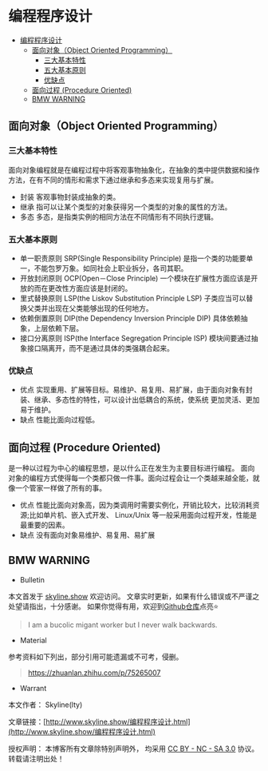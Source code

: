 # 编程程序设计

<!-- @import "[TOC]" {cmd="toc" depthFrom=1 depthTo=6 orderedList=false} -->

<!-- code_chunk_output -->

- [编程程序设计](#编程程序设计)
  - [面向对象（Object Oriented Programming）](#面向对象object-oriented-programming)
    - [三大基本特性](#三大基本特性)
    - [五大基本原则](#五大基本原则)
    - [优缺点](#优缺点)
  - [面向过程 (Procedure Oriented)](#面向过程-procedure-oriented)
  - [BMW WARNING](#bmw-warning)

<!-- /code_chunk_output -->

## 面向对象（Object Oriented Programming）

### 三大基本特性

面向对象编程就是在编程过程中将客观事物抽象化，在抽象的类中提供数据和操作方法，在有不同的情形和需求下通过继承和多态来实现复用与扩展。

- 封装
  客观事物封装成抽象的类。
- 继承
  指可以让某个类型的对象获得另一个类型的对象的属性的方法。
- 多态
  多态，是指类实例的相同方法在不同情形有不同执行逻辑。

### 五大基本原则

- 单一职责原则 SRP(Single Responsibility Principle)
  是指一个类的功能要单一，不能包罗万象。如同社会上职业拆分，各司其职。
- 开放封闭原则 OCP(Open－Close Principle)
  一个模块在扩展性方面应该是开放的而在更改性方面应该是封闭的。
- 里式替换原则 LSP(the Liskov Substitution Principle LSP)
  子类应当可以替换父类并出现在父类能够出现的任何地方。
- 依赖倒置原则 DIP(the Dependency Inversion Principle DIP)
  具体依赖抽象，上层依赖下层。
- 接口分离原则 ISP(the Interface Segregation Principle ISP)
  模块间要通过抽象接口隔离开，而不是通过具体的类强耦合起来。

### 优缺点

- 优点
  实现重用、扩展等目标。易维护、易复用、易扩展，由于面向对象有封装、继承、多态性的特性，可以设计出低耦合的系统，使系统 更加灵活、更加易于维护。
- 缺点
  性能比面向过程低。

## 面向过程 (Procedure Oriented)

是一种以过程为中心的编程思想，是以什么正在发生为主要目标进行编程。
面向对象的编程方式使得每一个类都只做一件事。面向过程会让一个类越来越全能，就像一个管家一样做了所有的事。

* 优点
性能比面向对象高，因为类调用时需要实例化，开销比较大，比较消耗资源;比如单片机、嵌入式开发、 Linux/Unix 等一般采用面向过程开发，性能是最重要的因素。
* 缺点
没有面向对象易维护、易复用、易扩展


## BMW WARNING

- Bulletin

本文首发于 [skyline.show](http://www.skyline.show) 欢迎访问。
文章实时更新，如果有什么错误或不严谨之处望请指出，十分感谢。
如果你觉得有用，欢迎到[Github仓库](https://github.com/skylinety/Blog)点亮⭐️


> I am a bucolic migant worker but I never walk backwards.

- Material

参考资料如下列出，部分引用可能遗漏或不可考，侵删。

>  https://zhuanlan.zhihu.com/p/75265007​

- Warrant

本文作者： Skyline(lty)

文章链接：[http://www.skyline.show/编程程序设计.html](http://www.skyline.show/编程程序设计.html)

授权声明： 本博客所有文章除特别声明外， 均采用 [CC BY - NC - SA 3.0](https://creativecommons.org/licenses/by-nc-sa/3.0/deed.zh) 协议。 转载请注明出处！

